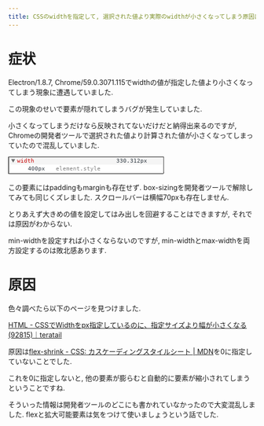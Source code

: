 ```yaml
---
title: CSSのwidthを指定して, 選択された値より実際のwidthが小さくなってしまう原因は, 他の要素が大きいことと, flex-shrinkの未設定でした
---
```


# 症状

Electron/1.8.7, Chrome/59.0.3071.115でwidthの値が指定した値より小さくなってしまう現象に遭遇していました.

この現象のせいで要素が隠れてしまうバグが発生していました.

小さくなってしまうだけなら反映されてないだけだと納得出来るのですが,
Chromeの開発者ツールで選択された値より計算された値が小さくなってしまっていたので混乱していました.

![値が食い違う](/asset/screenshot-2018-06-14-16-34-30.png)

この要素にはpaddingもmarginも存在せず.
box-sizingを開発者ツールで解除してみても同じくズレました.
スクロールバーは横幅70pxも存在しません.

とりあえず大きめの値を設定してはみ出しを回避することはできますが,
それでは原因がわからない.

min-widthを設定すれば小さくならないのですが,
min-widthとmax-widthを両方設定するのは敗北感あります.

# 原因

色々調べたら以下のページを見つけました.

[HTML - CSSでWidthをpx指定しているのに、指定サイズより幅が小さくなる(92815)｜teratail](https://teratail.com/questions/92815)

原因は[flex-shrink - CSS: カスケーディングスタイルシート | MDN](https://developer.mozilla.org/ja/docs/Web/CSS/flex-shrink)を0に指定していないことでした.

これを0に指定しないと,
他の要素が膨らむと自動的に要素が縮小されてしまうということですね.

そういった情報は開発者ツールのどこにも書かれていなかったので大変混乱しました.
flexと拡大可能要素は気をつけて使いましょうという話でした.
